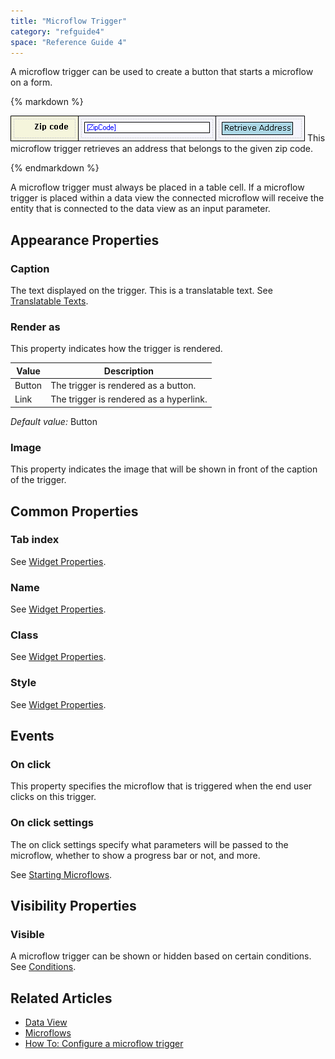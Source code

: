 ```yaml
---
title: "Microflow Trigger"
category: "refguide4"
space: "Reference Guide 4"
---
```

A microflow trigger can be used to create a button that starts a microflow on a form.

<div class="alert alert-info">{% markdown %}

![](attachments/819203/917520.png)
This microflow trigger retrieves an address that belongs to the given zip code.

{% endmarkdown %}</div>

A microflow trigger must always be placed in a table cell. If a microflow trigger is placed within a data view the connected microflow will receive the entity that is connected to the data view as an input parameter.

## Appearance Properties

### Caption

The text displayed on the trigger. This is a translatable text. See [Translatable Texts](Translatable+Texts).

### Render as

This property indicates how the trigger is rendered.

| Value | Description |
| --- | --- |
| Button | The trigger is rendered as a button. |
| Link | The trigger is rendered as a hyperlink. |

_Default value:_ Button

### Image

This property indicates the image that will be shown in front of the caption of the trigger.

## Common Properties

### Tab index

See [Widget Properties](Widget+Properties).

### Name

See [Widget Properties](Widget+Properties).

### Class

See [Widget Properties](Widget+Properties).

### Style

See [Widget Properties](Widget+Properties).

## Events

### On click

This property specifies the microflow that is triggered when the end user clicks on this trigger.

### On click settings

The on click settings specify what parameters will be passed to the microflow, whether to show a progress bar or not, and more.

See [Starting Microflows](Starting+Microflows).

## Visibility Properties

### Visible

A microflow trigger can be shown or hidden based on certain conditions. See [Conditions](Conditions).

## Related Articles

*   [Data View](Data+View)
*   [Microflows](Microflows)
*   [How To: Configure a microflow trigger](https://world.mendix.com/display/howto25/Configure+a+microflow+trigger)